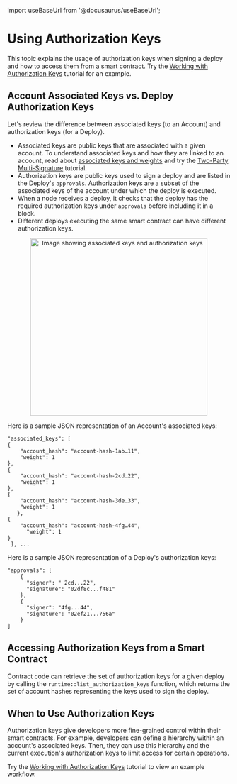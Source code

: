 import useBaseUrl from '@docusaurus/useBaseUrl';

# Using Authorization Keys

This topic explains the usage of authorization keys when signing a deploy and how to access them from a smart contract. Try the [Working with Authorization Keys](../resources/tutorials/advanced/list-auth-keys-tutorial.md) tutorial for an example.

## Account Associated Keys vs. Deploy Authorization Keys

Let's review the difference between associated keys (to an Account) and authorization keys (for a Deploy).

- Associated keys are public keys that are associated with a given account. To understand associated keys and how they are linked to an account, read about [associated keys and weights](./design/casper-design/#accounts-associated-keys-weights) and try the [Two-Party Multi-Signature](../resources/tutorials/advanced/two-party-multi-sig/) tutorial.
- Authorization keys are public keys used to sign a deploy and are listed in the Deploy's `approvals`. Authorization keys are a subset of the associated keys of the account under which the deploy is executed. 
- When a node receives a deploy, it checks that the deploy has the required authorization keys under `approvals` before including it in a block.
- Different deploys executing the same smart contract can have different authorization keys.

<p align="center"><img src={"../../../../static/image/authorization-keys.png"} alt="Image showing associated keys and authorization keys" width="400"/></p>

Here is a sample JSON representation of an Account's associated keys:

```
"associated_keys": [
{
    "account_hash": "account-hash-1ab…11",
    "weight": 1
},
{
    "account_hash": "account-hash-2cd…22",
    "weight": 1
},
{
    "account_hash": "account-hash-3de…33",
    "weight": 1
   },
{
    "account_hash": "account-hash-4fg…44",
      "weight": 1
}
 ], ...
```

Here is a sample JSON representation of a Deploy's authorization keys:

```
"approvals": [
    {
      "signer": " 2cd...22",
      "signature": "02df8c...f481"
    },
    {
      "signer": "4fg...44",
      "signature": "02ef21...756a"
    }
]
```

## Accessing Authorization Keys from a Smart Contract

Contract code can retrieve the set of authorization keys for a given deploy by calling the `runtime::list_authorization_keys` function, which returns the set of account hashes representing the keys used to sign the deploy. <!-- TODO add a link to docs.rs when it is available as part of 1.5.-->

## When to Use Authorization Keys

Authorization keys give developers more fine-grained control within their smart contracts. For example, developers can define a hierarchy within an account's associated keys. Then, they can use this hierarchy and the current execution's authorization keys to limit access for certain operations.

Try the [Working with Authorization Keys](../resources/tutorials/advanced/list-auth-keys-tutorial.md) tutorial to view an example workflow.
